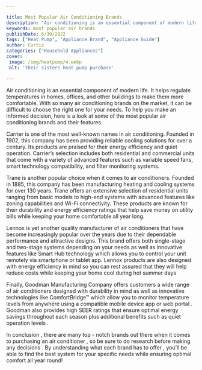 ```yaml
---

title: Most Popular Air Conditioning Brands
description: "Air conditioning is an essential component of modern life. It helps regulate temperatures in homes, offices, and other buildings t...learn more about it now"
keywords: most popular air brands
publishDate: 6/30/2022
tags: ["Heat Pump", "Appliance Brand", "Appliance Guide"]
author: Curtis
categories: ["Household Appliances"]
cover: 
 image: /img/heatpump/4.webp
 alt: 'their sisters heat pump purchase'

---
```


Air conditioning is an essential component of modern life. It helps regulate temperatures in homes, offices, and other buildings to make them more comfortable. With so many air conditioning brands on the market, it can be difficult to choose the right one for your needs. To help you make an informed decision, here is a look at some of the most popular air conditioning brands and their features. 

Carrier is one of the most well-known names in air conditioning. Founded in 1902, this company has been providing reliable cooling solutions for over a century. Its products are praised for their energy efficiency and quiet operation. Carrier’s selection includes both residential and commercial units that come with a variety of advanced features such as variable speed fans, smart technology compatibility, and filter monitoring systems. 

Trane is another popular choice when it comes to air conditioners. Founded in 1885, this company has been manufacturing heating and cooling systems for over 130 years. Trane offers an extensive selection of residential units ranging from basic models to high-end systems with advanced features like zoning capabilities and Wi-Fi connectivity. These products are known for their durability and energy efficiency ratings that help save money on utility bills while keeping your home comfortable all year long. 

Lennox is yet another quality manufacturer of air conditioners that have become increasingly popular over the years due to their dependable performance and attractive designs. This brand offers both single-stage and two-stage systems depending on your needs as well as innovative features like Smart Hub technology which allows you to control your unit remotely via smartphone or tablet app. Lennox products are also designed with energy efficiency in mind so you can rest assured that they will help reduce costs while keeping your home cool during hot summer days 

Finally, Goodman Manufacturing Company offers customers a wide range of air conditioners designed with durability in mind as well as innovative technologies like ComfortBridge™ which allow you to monitor temperature levels from anywhere using a compatible mobile device app or web portal . Goodman also provides high SEER ratings that ensure optimal energy savings throughout each season plus additional benefits such as quiet operation levels . 

 In conclusion , there are many top - notch brands out there when it comes to purchasing an air conditioner , so be sure to do research before making any decisions . By understanding what each brand has to offer , you’ll be able to find the best system for your specific needs while ensuring optimal comfort all year round!
